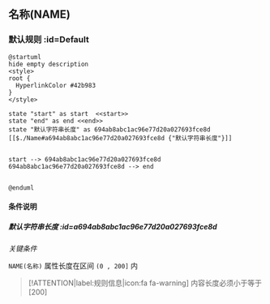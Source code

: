 ## 名称(NAME) <!-- {docsify-ignore-all} -->

   

### 默认规则 :id=Default

```plantuml
@startuml
hide empty description
<style>
root {
  HyperlinkColor #42b983
}
</style>

state "start" as start  <<start>>
state "end" as end <<end>>
state "默认字符串长度" as 694ab8abc1ac96e77d20a027693fce8d [[$./Name#a694ab8abc1ac96e77d20a027693fce8d {"默认字符串长度"}]]


start --> 694ab8abc1ac96e77d20a027693fce8d 
694ab8abc1ac96e77d20a027693fce8d --> end 


@enduml
```

#### 条件说明

##### 默认字符串长度 :id=a694ab8abc1ac96e77d20a027693fce8d


*关键条件*


`NAME(名称)` 属性长度在区间 `(0 , 200]` 内

> [!ATTENTION|label:规则信息|icon:fa fa-warning]
> 内容长度必须小于等于[200]







